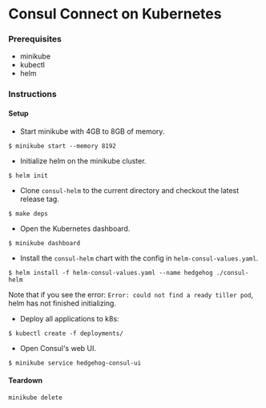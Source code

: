 # Consul Connect on Kubernetes

### Prerequisites
- minikube
- kubectl
- helm

### Instructions
#### Setup
* Start minikube with 4GB to 8GB of memory.

`$ minikube start --memory 8192`

* Initialize helm on the minikube cluster.

`$ helm init`

* Clone `consul-helm` to the current directory and checkout the latest release tag.

`$ make deps`

* Open the Kubernetes dashboard.

`$ minikube dashboard`

* Install the `consul-helm` chart with the config in `helm-consul-values.yaml`.

`$ helm install -f helm-consul-values.yaml --name hedgehog ./consul-helm`

Note that if you see the error: `Error: could not find a ready tiller pod`, helm has not finished initializing.

* Deploy all applications to k8s:

`$ kubectl create -f deployments/`

* Open Consul's web UI.

`$ minikube service hedgehog-consul-ui`

#### Teardown
`minikube delete`